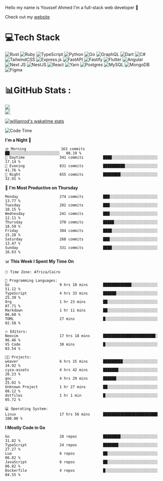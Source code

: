 Hello my name is Youssef Ahmed I'm a full-stack web developer 👋

Check out my [website](https://youssefahmed.vercel.app)
 
# 💻Tech Stack

![Rust](https://img.shields.io/badge/rust-%23000000.svg?style=for-the-badge&logo=rust&logoColor=white) ![Ruby](https://img.shields.io/badge/ruby-%23CC342D.svg?style=for-the-badge&logo=ruby&logoColor=white) ![TypeScript](https://img.shields.io/badge/typescript-%23007ACC.svg?style=for-the-badge&logo=typescript&logoColor=white) ![Python](https://img.shields.io/badge/python-3670A0?style=for-the-badge&logo=python&logoColor=ffdd54) ![Go](https://img.shields.io/badge/go-%2300ADD8.svg?style=for-the-badge&logo=go&logoColor=white) ![GraphQL](https://img.shields.io/badge/-GraphQL-E10098?style=for-the-badge&logo=graphql&logoColor=white) ![Dart](https://img.shields.io/badge/dart-%230175C2.svg?style=for-the-badge&logo=dart&logoColor=white) ![C#](https://img.shields.io/badge/c%23-%23239120.svg?style=for-the-badge&logo=c-sharp&logoColor=white) ![TailwindCSS](https://img.shields.io/badge/tailwindcss-%2338B2AC.svg?style=for-the-badge&logo=tailwind-css&logoColor=white) ![Express.js](https://img.shields.io/badge/express.js-%23404d59.svg?style=for-the-badge&logo=express&logoColor=%2361DAFB) ![FastAPI](https://img.shields.io/badge/FastAPI-005571?style=for-the-badge&logo=fastapi) ![Fastify](https://img.shields.io/badge/fastify-%23000000.svg?style=for-the-badge&logo=fastify&logoColor=white) ![Flutter](https://img.shields.io/badge/Flutter-%2302569B.svg?style=for-the-badge&logo=Flutter&logoColor=white) ![Angular](https://img.shields.io/badge/angular-%23DD0031.svg?style=for-the-badge&logo=angular&logoColor=white) ![Next JS](https://img.shields.io/badge/Next-black?style=for-the-badge&logo=next.js&logoColor=white) ![NestJS](https://img.shields.io/badge/nestjs-%23E0234E.svg?style=for-the-badge&logo=nestjs&logoColor=white) ![React](https://img.shields.io/badge/react-%2320232a.svg?style=for-the-badge&logo=react&logoColor=%2361DAFB) ![Yarn](https://img.shields.io/badge/yarn-%232C8EBB.svg?style=for-the-badge&logo=yarn&logoColor=white) ![Postgres](https://img.shields.io/badge/postgres-%23316192.svg?style=for-the-badge&logo=postgresql&logoColor=white) ![MySQL](https://img.shields.io/badge/mysql-%2300f.svg?style=for-the-badge&logo=mysql&logoColor=white) ![MongoDB](https://img.shields.io/badge/MongoDB-%234ea94b.svg?style=for-the-badge&logo=mongodb&logoColor=white)     ![Figma](https://img.shields.io/badge/figma-%23F24E1E.svg?style=for-the-badge&logo=figma&logoColor=white)

# 📊GitHub Stats :

![](https://github-readme-stats.vercel.app/api?username=joetifa2003&theme=tokyonight&hide_border=false&include_all_commits=false&count_private=false)<br/>
![](https://github-readme-streak-stats.herokuapp.com/?user=joetifa2003&theme=tokyonight&hide_border=false)<br/>

[![willianrod's wakatime stats](https://github-readme-stats.vercel.app/api/wakatime?username=joetifa2003&layout=compact)](https://github.com/anuraghazra/github-readme-stats)
<!--START_SECTION:waka-->
![Code Time](http://img.shields.io/badge/Code%20Time-3%2C498%20hrs%2017%20mins-blue)

**I'm a Night 🦉** 

```text
🌞 Morning                163 commits         ██░░░░░░░░░░░░░░░░░░░░░░░   08.19 % 
🌆 Daytime                341 commits         ████░░░░░░░░░░░░░░░░░░░░░   17.14 % 
🌃 Evening                831 commits         ██████████░░░░░░░░░░░░░░░   41.76 % 
🌙 Night                  655 commits         ████████░░░░░░░░░░░░░░░░░   32.91 % 
```
📅 **I'm Most Productive on Thursday** 

```text
Monday                   274 commits         ███░░░░░░░░░░░░░░░░░░░░░░   13.77 % 
Tuesday                  202 commits         ███░░░░░░░░░░░░░░░░░░░░░░   10.15 % 
Wednesday                241 commits         ███░░░░░░░░░░░░░░░░░░░░░░   12.11 % 
Thursday                 370 commits         █████░░░░░░░░░░░░░░░░░░░░   18.59 % 
Friday                   304 commits         ████░░░░░░░░░░░░░░░░░░░░░   15.28 % 
Saturday                 268 commits         ███░░░░░░░░░░░░░░░░░░░░░░   13.47 % 
Sunday                   331 commits         ████░░░░░░░░░░░░░░░░░░░░░   16.63 % 
```


📊 **This Week I Spent My Time On** 

```text
🕑︎ Time Zone: Africa/Cairo

💬 Programming Languages: 
Go                       9 hrs 10 mins       █████████████░░░░░░░░░░░░   51.12 % 
TypeScript               4 hrs 33 mins       ██████░░░░░░░░░░░░░░░░░░░   25.39 % 
Org                      1 hr 23 mins        ██░░░░░░░░░░░░░░░░░░░░░░░   07.71 % 
Markdown                 1 hr 11 mins        ██░░░░░░░░░░░░░░░░░░░░░░░   06.60 % 
TOML                     27 mins             █░░░░░░░░░░░░░░░░░░░░░░░░   02.58 % 

🔥 Editors: 
Neovim                   17 hrs 18 mins      ████████████████████████░   96.46 % 
VS Code                  38 mins             █░░░░░░░░░░░░░░░░░░░░░░░░   03.54 % 

🐱‍💻 Projects: 
weaver                   6 hrs 15 mins       █████████░░░░░░░░░░░░░░░░   34.92 % 
cyza-assets              4 hrs 42 mins       ███████░░░░░░░░░░░░░░░░░░   26.23 % 
goc                      4 hrs 29 mins       ██████░░░░░░░░░░░░░░░░░░░   25.02 % 
Unknown Project          1 hr 27 mins        ██░░░░░░░░░░░░░░░░░░░░░░░   08.12 % 
dotfiles                 1 hr 1 min          █░░░░░░░░░░░░░░░░░░░░░░░░   05.72 % 

💻 Operating System: 
Linux                    17 hrs 56 mins      █████████████████████████   100.00 % 
```

**I Mostly Code in Go** 

```text
Go                       28 repos            ████████░░░░░░░░░░░░░░░░░   31.82 % 
TypeScript               24 repos            ███████░░░░░░░░░░░░░░░░░░   27.27 % 
Lua                      6 repos             ██░░░░░░░░░░░░░░░░░░░░░░░   06.82 % 
JavaScript               6 repos             ██░░░░░░░░░░░░░░░░░░░░░░░   06.82 % 
Dockerfile               4 repos             █░░░░░░░░░░░░░░░░░░░░░░░░   04.55 % 
```




<!--END_SECTION:waka-->
